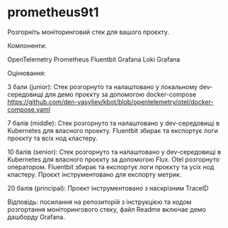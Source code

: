 # prometheus9t1
Розгорніть моніторинговий стек для вашого проєкту.

Компоненти:

OpenTelemetry
Prometheus
Fluentbit
Grafana Loki
Grafana

Оцінювання:

3 бали (junior): Стек розгорнуто та налаштовано у локальному  dev-середовищі для демо проєкту за допомогою docker-compose
https://github.com/den-vasyliev/kbot/blob/opentelemetry/otel/docker-compose.yaml 

7 балів (middle): Стек розгорнуто та налаштовано у dev-середовищі в Kubernetes для власного проекту. Fluentbit збирає та експортує логи проєкту та всіх нод кластеру.

10 балів (senior): Стек розгорнуто та налаштовано у dev-середовищі в Kubernetes для власного проєкту за допомогою Flux. Otel розгорнуто оператором. Fluentbit збирає та експортує логи проєкту та усіх нод кластеру. Проєкт інструментовано для експорту метрик.

20 балів (principal): Проект інструментовано з наскрізним TraceID

Відповідь: посилання на репозиторій з інструкцією та кодом розгортання моніторингового стеку, файл Readme включає демо дашборду Grafana.